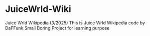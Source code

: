 # JuiceWrld-Wiki
Juice Wrld Wikipedia (3/2025)
This is Juice Wrld Wikipedia code by DaFFunk 
Small Boring Project for learning purpose 
